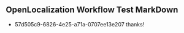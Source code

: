 ## OpenLocalization Workflow Test MarkDown
* 57d505c9-6826-4e25-a71a-0707ee13e207 
thanks!<!--HONumber=Mar16_HO3-->
